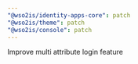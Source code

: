 ```yaml
---
"@wso2is/identity-apps-core": patch
"@wso2is/theme": patch
"@wso2is/console": patch
---
```


Improve multi attribute login feature
